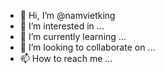 - 👋 Hi, I’m @namvietking
- 👀 I’m interested in ...
- 🌱 I’m currently learning ...
- 💞️ I’m looking to collaborate on ...
- 📫 How to reach me ...

<!---
namvietking/namvietking is a ✨ special ✨ repository because its `README.md` (this file) appears on your GitHub profile.
You can click the Preview link to take a look at your changes.
--->
